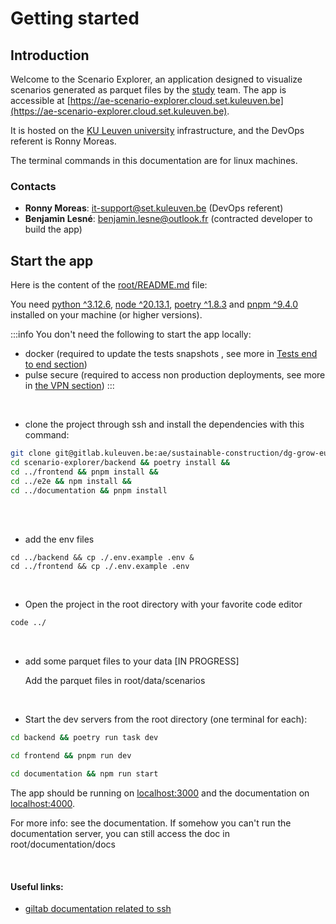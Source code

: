 # Getting started

## Introduction

Welcome to the Scenario Explorer, an application designed to visualize scenarios generated as parquet files by the [study](https://c.ramboll.com/life-cycle-emissions-of-eu-building-and-construction) team. The app is accessible at [https://ae-scenario-explorer.cloud.set.kuleuven.be](https://ae-scenario-explorer.cloud.set.kuleuven.be).

It is hosted on the [KU Leuven university](https://architectuur.kuleuven.be/architectural-engineering) infrastructure, and the DevOps referent is Ronny Moreas.

The terminal commands in this documentation are for linux machines.

### Contacts

- **Ronny Moreas**: it-support@set.kuleuven.be (DevOps referent)
- **Benjamin Lesné**: benjamin.lesne@outlook.fr (contracted developer to build the app)

## Start the app

Here is the content of the [root/README.md](https://gitlab.kuleuven.be/ae/sustainable-construction/dg-grow-eu-scenariotool/scenario-explorer/-/blob/develop/README.md?ref_type=heads) file:

You need [python ^3.12.6](https://www.python.org/downloads/), [node ^20.13.1](https://nodejs.org/en/download/package-manager), [poetry ^1.8.3](https://python-poetry.org/docs/) and [pnpm ^9.4.0](https://pnpm.io/installation#using-other-package-managers) installed on your machine (or higher versions).

:::info
You don't need the following to start the app locally:
- docker (required to update the tests snapshots , see more in [Tests end to end section](./Guides/Tests/end-to-end.md))
- pulse secure (required to access non production deployments, see more in [the VPN section](./Guides/How-to-setup-the-VPN.md))
  :::

<br/>

- clone the project through ssh and install the dependencies with this command:

```bash
git clone git@gitlab.kuleuven.be:ae/sustainable-construction/dg-grow-eu-scenariotool/scenario-explorer.git &&
cd scenario-explorer/backend && poetry install &&
cd ../frontend && pnpm install &&
cd ../e2e && npm install &&
cd ../documentation && pnpm install
```

<br/>
<br/>

* add the env files

```
cd ../backend && cp ./.env.example .env &
cd ../frontend && cp ./.env.example .env
```

<br/>

* Open the project in the root directory with your favorite code editor

```bash
code ../
```

<br/>

* add some parquet files to your data
  [IN PROGRESS]

  Add the parquet files in root/data/scenarios

<br/>


* Start the dev servers from the root directory (one terminal for each):

```bash
cd backend && poetry run task dev
```

```bash
cd frontend && pnpm run dev
```

```bash
cd documentation && npm run start
```

The app should be running on [localhost:3000](http://localhost:3000) and the documentation on [localhost:4000](http://localhost:4000).

For more info: see the documentation.
If somehow you can't run the documentation server, you can still access the doc in root/documentation/docs

<br/>

#### Useful links:

- [giltab documentation related to ssh](https://docs.gitlab.com/ee/user/ssh.html)